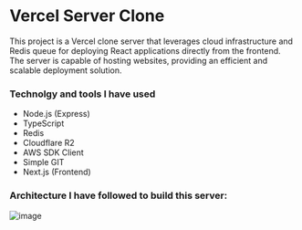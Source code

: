 # Vercel Server Clone
This project is a Vercel clone server that leverages cloud infrastructure and Redis queue for deploying React applications directly from the frontend. The server is capable of hosting websites, providing an efficient and scalable deployment solution.

### Technolgy and tools I have used
- Node.js (Express)
- TypeScript
- Redis
- Cloudflare R2
- AWS SDK Client
- Simple GIT
- Next.js (Frontend)

  
### Architecture I have followed to build this server:
![image](https://github.com/Raziur306/vercel-react-server/assets/75040026/a943a770-33f3-49cd-867b-235429d96602)
